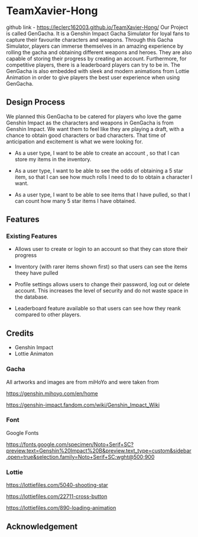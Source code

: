 # TeamXavier-Hong

github link - https://leclerc162003.github.io/TeamXavier-Hong/
Our Project is called GenGacha. It is a Genshin Impact Gacha Simulator for loyal fans to capture their favourite characters and weapons. Through this Gacha Simulator, players can immerse themselves in an amazing experience by rolling the gacha and obtaining different weapons and heroes. They are also capable of storing their progress by creating an account. Furthermore, for competitive players, there is a leaderboard players can try to be in. The GenGacha is also embedded with sleek and modern animations from Lottie Animation in order to give players the best user experience when using GenGacha.
## Design Process
We planned this GenGacha to be catered for players who love the game Genshin Impact as the characters and weapons in GenGacha is from Genshin Impact. We want them to feel like they are playing a draft, with a chance to obtain good characters or bad characters. That time of anticipation and excitement is what we were looking for.

- As a user type, I want to be able to create an account , so that I can store my items in the inventory.

- As a user type, I want to be able to see the odds of obtaining a 5 star item, so that I can see how much rolls I need to do to obtain a character I want.

- As a user type, I want to be able to see items that I have pulled, so that I can count how many 5 star items I have obtained.


## Features
### Existing Features 
- Allows user to create or login to an account so that they can store their progress

- Inventory (with rarer items shown first) so that users can see the items theey have pulled

- Profile settings allows users to change their password, log out or delete account. This increases the level of security and do not waste space in the database.

- Leaderboard feature available so that users can see how they reank compared to other players.
## Credits
- Genshin Impact
- Lottie Animaton
### Gacha
All artworks and images are from miHoYo and were taken from 

https://genshin.mihoyo.com/en/home

https://genshin-impact.fandom.com/wiki/Genshin_Impact_Wiki

### Font
Google Fonts 

https://fonts.google.com/specimen/Noto+Serif+SC?preview.text=Genshin%20Impact%20B&preview.text_type=custom&sidebar.open=true&selection.family=Noto+Serif+SC:wght@500;900

### Lottie
https://lottiefiles.com/5040-shooting-star

https://lottiefiles.com/22711-cross-button

https://lottiefiles.com/890-loading-animation

## Acknowledgement
